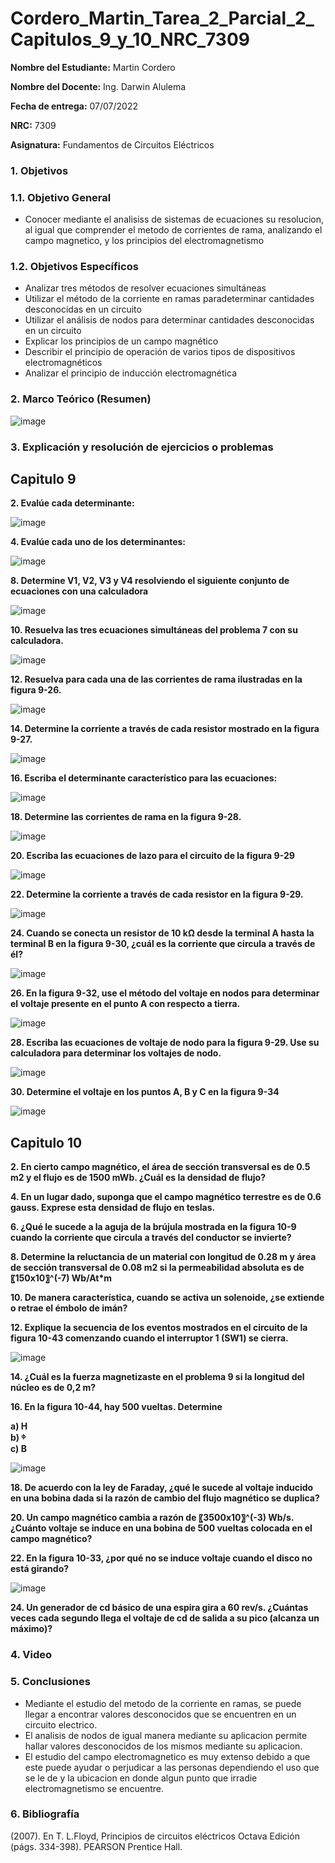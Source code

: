 # Cordero_Martin_Tarea_2_Parcial_2_Capitulos_9_y_10_NRC_7309
**Nombre del Estudiante:** Martin Cordero

**Nombre del Docente:** Ing. Darwin Alulema

**Fecha de entrega:** 07/07/2022

**NRC:** 7309

**Asignatura:** Fundamentos de Circuitos Eléctricos

### **1.	Objetivos**

### **1.1.	Objetivo General**

* Conocer mediante el analisiss de sistemas de ecuaciones su resolucion, al igual que comprender el metodo de corrientes de rama, analizando el campo magnetico, y los principios del electromagnetismo

### **1.2.	Objetivos Específicos**

*  Analizar tres métodos de resolver ecuaciones simultáneas
*  Utilizar el método de la corriente en ramas paradeterminar cantidades desconocidas en un circuito
*  Utilizar el análisis de nodos para determinar cantidades desconocidas en un circuito
*  Explicar los principios de un campo magnético
*  Describir el principio de operación de varios tipos de dispositivos electromagnéticos
*  Analizar el principio de inducción electromagnética

### **2.	Marco Teórico (Resumen)**

![image](https://user-images.githubusercontent.com/105742149/177688273-95a92e98-f341-4d05-9bb8-4562df77c23d.png)

### **3.	Explicación y resolución de ejercicios o problemas**

## **Capitulo 9**

**2. Evalúe cada determinante:**

![image](https://user-images.githubusercontent.com/105742149/177476976-4245a82c-f889-4eaf-8120-616cc44cf7ab.png)

**4. Evalúe cada uno de los determinantes:**

![image](https://user-images.githubusercontent.com/105742149/177477017-3bdc9778-46b2-4ae7-91ac-9fa0555e7fec.png)

**8. Determine V1, V2, V3 y V4 resolviendo el siguiente conjunto de ecuaciones con una calculadora**

![image](https://user-images.githubusercontent.com/105742149/177477066-5672fd51-3073-40e8-9460-33aa32f62212.png)

**10. Resuelva las tres ecuaciones simultáneas del problema 7 con su calculadora.**

![image](https://user-images.githubusercontent.com/105742149/177477102-2e7f49d0-f3ba-4884-bafe-5823fb4132e2.png)

**12. Resuelva para cada una de las corrientes de rama ilustradas en la figura 9-26.**

![image](https://user-images.githubusercontent.com/105742149/177477166-0c234986-7b04-43b4-bcdc-1ca04723bb26.png)

**14. Determine la corriente a través de cada resistor mostrado en la figura 9-27.**

![image](https://user-images.githubusercontent.com/105742149/177477250-d400afd4-a59b-4041-9449-e7417b01f61f.png)

**16. Escriba el determinante característico para las ecuaciones:**

![image](https://user-images.githubusercontent.com/105742149/177477303-5631036f-d9b2-4dd5-808c-09cc4ad3fd4e.png)

**18. Determine las corrientes de rama en la figura 9-28.**

![image](https://user-images.githubusercontent.com/105742149/177477384-dec785b9-ead4-40ba-8567-58898a2a66b8.png)

**20. Escriba las ecuaciones de lazo para el circuito de la figura 9-29**

![image](https://user-images.githubusercontent.com/105742149/177477438-fb254499-d0e1-4c4d-b96c-2d4fb096b291.png)

**22. Determine la corriente a través de cada resistor en la figura 9-29.**

![image](https://user-images.githubusercontent.com/105742149/177477516-0b76d2c9-30c1-4618-a023-db200a96ce83.png)

**24. Cuando se conecta un resistor de 10 kΩ desde la terminal A hasta la terminal B en la figura 9-30, ¿cuál es la corriente que circula a través de él?**

![image](https://user-images.githubusercontent.com/105742149/177477581-9f20e92d-2066-47c4-a746-db4d12f3b3f3.png)

**26. En la figura 9-32, use el método del voltaje en nodos para determinar el voltaje presente en el punto A con respecto a tierra.**

![image](https://user-images.githubusercontent.com/105742149/177477627-2b304381-db8f-4081-9a9c-f185e3799178.png)

**28. Escriba las ecuaciones de voltaje de nodo para la figura 9-29. Use su calculadora para determinar los voltajes de nodo.**

![image](https://user-images.githubusercontent.com/105742149/177477677-ac21df22-1c4a-43e7-85fe-7c88c15adf43.png)

**30. Determine el voltaje en los puntos A, B y C en la figura 9-34**

![image](https://user-images.githubusercontent.com/105742149/177477726-e084110c-7076-498d-aa6d-7b19e902ac81.png)

 
## **Capitulo 10**

**2. En cierto campo magnético, el área de sección transversal es de 0.5 m2 y el flujo es de 1500 mWb. ¿Cuál es la densidad de flujo?**

**4. En un lugar dado, suponga que el campo magnético terrestre es de 0.6 gauss. Exprese esta densidad de flujo en teslas.**

**6. ¿Qué le sucede a la aguja de la brújula mostrada en la figura 10-9 cuando la corriente que circula a través del conductor se invierte?**

**8. Determine la reluctancia de un material con longitud de 0.28 m y área de sección transversal de 0.08 m2 si la permeabilidad absoluta es de 〖150x10〗^(-7) Wb/At*m**

**10. De manera característica, cuando se activa un solenoide, ¿se extiende o retrae el émbolo de imán?**

**12. Explique la secuencia de los eventos mostrados en el circuito de la figura 10-43 comenzando cuando el interruptor 1 (SW1) se cierra.**

![image](https://user-images.githubusercontent.com/105742149/177477954-13f49aea-98f3-4998-b422-4f63e60f2706.png)

**14. ¿Cuál es la fuerza magnetizaste en el problema 9 si la longitud del núcleo es de 0,2 m?**

**16. En la figura 10-44, hay 500 vueltas. Determine**

**a) H**                                 
**b) ᶲ**                    
**c) B**

![image](https://user-images.githubusercontent.com/105742149/177478301-12e63ef3-f909-450e-a345-e5f48c5e6537.png)

**18. De acuerdo con la ley de Faraday, ¿qué le sucede al voltaje inducido en una bobina dada si la razón de cambio del flujo magnético se duplica?**

**20. Un campo magnético cambia a razón de 〖3500x10〗^(-3) Wb/s. ¿Cuánto voltaje se induce en una bobina de 500 vueltas colocada en el campo magnético?** 

**22. En la figura 10-33, ¿por qué no se induce voltaje cuando el disco no está girando?**

![image](https://user-images.githubusercontent.com/105742149/177478406-f2ef24b7-5faf-4691-8d46-201be3b20f60.png)

**24. Un generador de cd básico de una espira gira a 60 rev/s. ¿Cuántas veces cada segundo llega el voltaje de cd de salida a su pico (alcanza un máximo)?**

### **4.	Video**

### **5.	Conclusiones**

* Mediante el estudio del metodo de la corriente en ramas, se puede llegar a encontrar valores desconocidos que se encuentren en un circuito electrico.
* El analisis de nodos de igual manera mediante su aplicacion permite hallar valores desconocidos de los mismos mediante su aplicacion.
* El estudio del campo electromagnetico es muy extenso debido a que este puede ayudar o perjudicar a las personas dependiendo el uso que se le de y la ubicacion en donde algun punto que irradie electromagnetismo se encuentre.

### **6.	Bibliografía**
(2007). En T. L.Floyd, Principios de circuitos eléctricos Octava Edición (págs. 334-398). PEARSON Prentice Hall.
